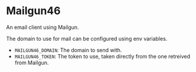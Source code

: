 # Mailgun46
An email client using Mailgun.

The domain to use for mail can be configured using env variables.

* `MAILGUN46_DOMAIN`: The domain to send with.
* `MAILGUN46_TOKEN`: The token to use, taken directly from the one retreived from Mailgun.



